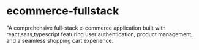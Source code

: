 # ecommerce-fullstack
"A comprehensive full-stack e-commerce application built with react,sass,typescript featuring user authentication, product management, and a seamless shopping cart experience.
